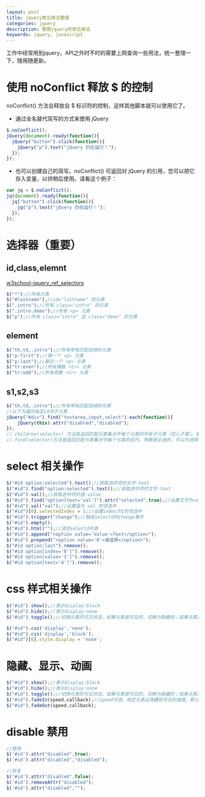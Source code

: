 ```yaml
---
layout: post
title: jquery常见用法整理
categories: jquery
description: 整理jquery的常见用法
keywords: jquery, javascript
---
```


工作中经常用到jquery，API之外时不时的需要上网查询一些用法，统一整理一下，随用随更新。


# 使用 noConflict 释放 $ 的控制

noConflict() 方法会释放会 $ 标识符的控制，这样其他脚本就可以使用它了。



- 通过全名替代简写的方式来使用 jQuery

```javascript
$.noConflict();
jQuery(document).ready(function(){
  jQuery("button").click(function(){
    jQuery("p").text("jQuery 仍在运行！");
  });
});
```

- 也可以创建自己的简写。noConflict() 可返回对 jQuery 的引用，您可以把它存入变量，以供稍后使用。请看这个例子：

```javascript
var jq = $.noConflict();
jq(document).ready(function(){
  jq("button").click(function(){
    jq("p").text("jQuery 仍在运行！");
  });
});
```

# 选择器（重要）

## id,class,elemnt

[w3school-jquery_ref_selectors](http://www.w3school.com.cn/jquery/jquery_ref_selectors.asp "w3school-jquery")

```javascript
$("*");//所有元素
$("#lastname");//id="lastname" 的元素
$(".intro");//所有 class="intro" 的元素
$(".intro.demo");//所有 <p> 元素
$("p");//所有 class="intro" 且 class="demo" 的元素
```

## element

```javascript
$("th,td,.intro");//所有带有匹配选择的元素
$("p:first");//第一个 <p> 元素
$("p:last");//最后一个 <p> 元素
$("tr:even");//所有偶数 <tr> 元素
$("tr:odd");//所有奇数 <tr> 元素
```

## s1,s2,s3

```javascript
$("th,td,.intro");//所有带有匹配选择的元素
//以下为遍历指定id内子元素
jQuery("#div").find("textarea,input,select").each(function(){
    jQuery(this).attr("disabled","disabled");
});
//.children(selector) 方法是返回匹配元素集合中每个元素的所有子元素（仅儿子辈）。参数可选，添加参数表示通过选择器进行过滤，对元素进行筛选。
//.find(selector)方法是返回匹配元素集合中每个元素的后代。参数是必选的，可以为选择器、jQuery对象可元素来对元素进行筛选。
```

# select 相关操作

```javascript
$("#id option:selected").text();//获取选中项的文字-text
$("#id").find("option:selected").text();//获取选中项的文字-text
$("#id").val();//获取选中项的值-value
$("#id").find("option[text='val']").attr("selected",true);//设置文字为val的项选中 
$("#id").val("val");//设置值为 val 的项选中
$("#id")[0].selectedIndex = 1;//设置index为1的项选中
$("#id").trigger("change");//触发selectd的change事件
$("#id").empty();
$("#id").html("");//清空selectd列表
$("#id").append("<option value='Value'>Text</option>");
$("#id").prepend("<option value='0'>请选择</option>");
$("#id option:last").remove();
$("#id option[index='0']").remove();
$("#id option[value='3']").remove();
$("#id option[text='4']").remove();

```

# css 样式相关操作

```javascript
$("#id").show();//表示display:block
$("#id").hide();//表示display:none
$("#id").toggle();//切换元素的可见状态。如果元素是可见的，切换为隐藏的；如果元素是隐藏的，切换为可见的。

$("#id").css('display','none');
$("#id").css('display','block');
$("#id")[0].style.display = 'none';

```

# 隐藏、显示、动画

```javascript
$("#id").show();//表示display:block
$("#id").hide();//表示display:none
$("#id").toggle();//切换元素的可见状态。如果元素是可见的，切换为隐藏的；如果元素是隐藏的，切换为可见的。
$("#id").fadeIn(speed,callback);//speed可选。规定元素从隐藏到可见的速度。默认为"normal"。毫秒 （比如 1500）、"slow"、"normal"、"fast"
$("#id").fadeOut(speed,callback);


```

# disable 禁用

```javascript
//禁用
$('#id').attr("disabled",true);
$('#id').attr("disabled","disabled");

//恢复
$('#id').attr("disabled",false);
$('#id').removeAttr("disabled");
$('#id').attr("disabled","");
```